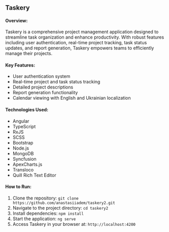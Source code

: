 ### <span style="font-size: larger;">Taskery</span>

#### Overview:
Taskery is a comprehensive project management application designed to streamline task organization and enhance productivity. With robust features including user authentication, real-time project tracking, task status updates, and report generation, Taskery empowers teams to efficiently manage their projects.

#### Key Features:
- User authentication system
- Real-time project and task status tracking
- Detailed project descriptions
- Report generation functionality
- Calendar viewing with English and Ukrainian localization

#### Technologies Used:
- Angular
- TypeScript
- RxJS
- SCSS
- Bootstrap
- Node.js
- MongoDB
- Syncfusion
- ApexCharts.js
- Transloco
- Quill Rich Text Editor

#### How to Run:
1. Clone the repository: `git clone https://github.com/anastasiiadem/taskery2.git`
2. Navigate to the project directory: `cd taskery2`
3. Install dependencies: `npm install`
4. Start the application: `ng serve`
5. Access Taskery in your browser at: `http://localhost:4200`
